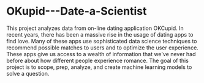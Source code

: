 # OKupid---Date-a-Scientist
This project analyzes data from on-line dating application OKCupid. In recent years, there has been a massive rise in the usage of dating apps to find love. Many of these apps use sophisticated data science techniques to recommend possible matches to users and to optimize the user experience. These apps give us access to a wealth of information that we've never had before about how different people experience romance.  The goal of this project is to scope, prep, analyze, and create machine learning models to solve a question.
